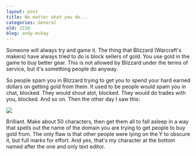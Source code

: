 ```yaml
---
layout: post
title: No matter what you do...
categories: General
old: 2216
blog: andy-mckay
---
```

<p>Someone will always try and game it. The thing that Blizzard (Warcraft's makers) have always tried to do is block sellers of gold. You use gold in the game to buy better gear. This is not allowed by Blizzard under the terms of service, but it's something people do anyway.</p>
<p>So people spam you in Blizzard trying to get you to spend your hard earned dollars on getting gold from them. It used to be people would spam you in chat, blocked. They would shout alot, blocked. They would do trades with you, blocked. And so on. Then the other day I saw this:</p>
<img src="http://www.agmweb.ca/files/wow.jpg" style="clear: all">
<p>Brilliant. Make about 50 characters, then get them all to fall asleep in a way that spells out the name of the domain you are trying to get people to buy gold from. The only flaw is that other people were lying on the Y to obscure it, but full marks for effort. And yes, that's my character at the bottom named after the one and only text editor.</p>